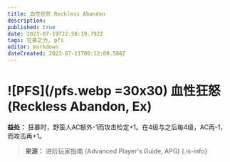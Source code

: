```yaml
---
title: 血性狂怒 Reckless Abandon
description: 
published: true
date: 2023-07-19T22:58:19.792Z
tags: 狂暴之力, pfs
editor: markdown
dateCreated: 2023-07-11T00:12:00.588Z
---
```


# ![PFS](/pfs.webp =30x30) 血性狂怒 (Reckless Abandon, Ex)

**益处：** 狂暴时，野蛮人AC额外-1而攻击检定+1。在4级与之后每4级，AC再-1，而攻击再+1。

> **来源：** 进阶玩家指南 (Advanced Player's Guide, APG)
{.is-info}

